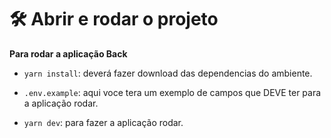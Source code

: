 # 🛠️ Abrir e rodar o projeto

**Para rodar a aplicação Back**

- `yarn install`: deverá fazer download das dependencias do ambiente.

- `.env.example`: aqui voce tera um exemplo de campos que DEVE ter para a aplicação rodar.

- `yarn dev`: para fazer a aplicação rodar.
